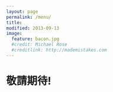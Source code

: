 ```yaml
---
layout: page
permalink: /menu/
title: 
modified: 2013-09-13
image:
  feature: bacon.jpg
  #credit: Michael Rose
  #creditlink: http://mademistakes.com
---
```



# 敬請期待!